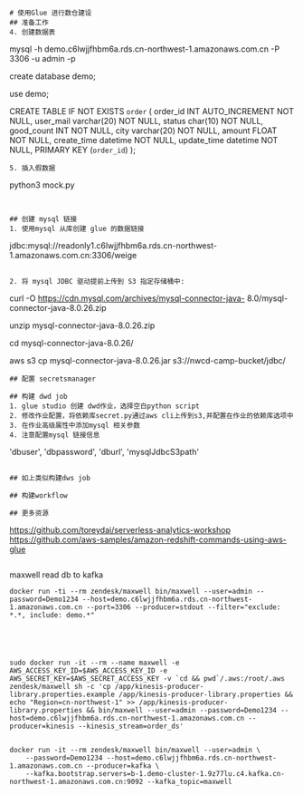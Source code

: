 ```
# 使用Glue 进行数仓建设
## 准备工作
4. 创建数据表
```
mysql -h demo.c6lwjjfhbm6a.rds.cn-northwest-1.amazonaws.com.cn -P 3306 -u admin -p

create database demo;

use demo;

CREATE TABLE IF NOT EXISTS `order` (
    order_id INT AUTO_INCREMENT NOT NULL,
    user_mail varchar(20) NOT NULL,
    status char(10) NOT NULL, 
    good_count INT NOT NULL,
    city varchar(20) NOT NULL,
    amount FLOAT NOT NULL,
    create_time datetime NOT NULL,
    update_time datetime NOT NULL,
    PRIMARY KEY (`order_id`)
);
```
5. 插入假数据
```
python3 mock.py
```


## 创建 mysql 链接
1. 使用mysql 从库创建 glue 的数据链接
```
jdbc:mysql://readonly1.c6lwjjfhbm6a.rds.cn-northwest-1.amazonaws.com.cn:3306/weige
```

2. 将 mysql JDBC 驱动提前上传到 S3 指定存储桶中:
```
curl -O https://cdn.mysql.com/archives/mysql-connector-java-
8.0/mysql-connector-java-8.0.26.zip

unzip mysql-connector-java-8.0.26.zip

cd mysql-connector-java-8.0.26/

aws s3 cp mysql-connector-java-8.0.26.jar s3://nwcd-camp-bucket/jdbc/
```
## 配置 secretsmanager

## 构建 dwd job
1. glue studio 创建 dwd作业，选择空白python script
2. 修改作业配置，将依赖库secret.py通过aws cli上传到s3,并配置在作业的依赖库选项中
3. 在作业高级属性中添加mysql 相关参数 
4. 注意配置mysql 链接信息

```
'dbuser', 'dbpassword', 'dburl', 'mysqlJdbcS3path'
 
```

## 如上类似构建dws job

## 构建workflow

## 更多资源
```
https://github.com/toreydai/serverless-analytics-workshop
https://github.com/aws-samples/amazon-redshift-commands-using-aws-glue
```

```

maxwell read db to kafka
```
docker run -ti --rm zendesk/maxwell bin/maxwell --user=admin --password=Demo1234 --host=demo.c6lwjjfhbm6a.rds.cn-northwest-1.amazonaws.com.cn --port=3306 --producer=stdout --filter="exclude: *.*, include: demo.*"





sudo docker run -it --rm --name maxwell -e AWS_ACCESS_KEY_ID=$AWS_ACCESS_KEY_ID -e AWS_SECRET_KEY=$AWS_SECRET_ACCESS_KEY -v `cd && pwd`/.aws:/root/.aws zendesk/maxwell sh -c 'cp /app/kinesis-producer-library.properties.example /app/kinesis-producer-library.properties && echo "Region=cn-northwest-1" >> /app/kinesis-producer-library.properties && bin/maxwell --user=admin --password=Demo1234 --host=demo.c6lwjjfhbm6a.rds.cn-northwest-1.amazonaws.com.cn --producer=kinesis --kinesis_stream=order_ds'


docker run -it --rm zendesk/maxwell bin/maxwell --user=admin \
    --password=Demo1234 --host=demo.c6lwjjfhbm6a.rds.cn-northwest-1.amazonaws.com.cn --producer=kafka \
    --kafka.bootstrap.servers=b-1.demo-cluster-1.9z77lu.c4.kafka.cn-northwest-1.amazonaws.com.cn:9092 --kafka_topic=maxwell
```